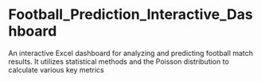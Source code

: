# Football_Prediction_Interactive_Dashboard
An interactive Excel dashboard for analyzing and predicting football match results. It utilizes statistical methods and the Poisson distribution to calculate various key metrics
